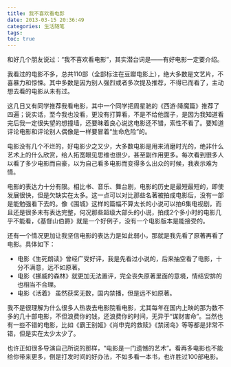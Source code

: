 ```yaml
---
title: 我不喜欢看电影
date: 2013-03-15 20:36:49
categories: 生活随笔
tags:
toc: true
---
```

和好几个朋友说过：“我不喜欢看电影”，其实潜台词是——有好电影一定要介绍。

我看过的电影不多，总共110部（全部标注在豆瓣电影上），绝大多数是文艺片，不喜暴力和惊悚。其中多数是因为别人强烈或者多次提及推荐，不得已而看了，主动想去看的电影从未有过。

这几日又有同学推荐我看电影，其中一个同学把周星驰的《西游·降魔篇》推荐了四遍；说实话，至今我也没看，更没有打算看，不是不给他面子，是因为我知道看完后我一定很失望的想撞墙，还要昧着良心说这电影还不错，索性不看了。要知道评论电影和评论别人偶像是一样要冒着“生命危险”的。

电影没有几个不烂的，好电影少之又少，大多数电影是用来消磨时光的，绝非什么艺术上的什么欣赏，给人拓宽眼见思维也很少，甚至副作用更多。每次看到很多人以看了多少电影而自豪，以为自己看多电影而变得多么出众的时候，我表示难为情。

电影的表达力十分有限。相比书、音乐、舞台剧，电影的历史是最短最短的，即使发展很快，但是欠缺实在太多。这一点可以对比那些名著被拍成电影后，没有一部是能勉强看下去的。像《围城》这样的篇幅不算太长的小说可以拍6集电视剧，而且还是很多未有表达完整，何况那些超级大部头的小说，拍成2个多小时的电影几乎不能看，《基督山伯爵》就是一个好例子，没有一个电影版本是能接受的。

还有一个情况更加让我坚信电影的表达力是如此弱小，那就是我先看了原著再看了电影。具体如下：
 
* 电影《生死朗读》曾经广受好评，我是先看过小说的，后来抽空看了电影，十分不满意，远不如原著。
* 电影《挪威的森林》就更加无法置评，完全丧失原著里面的意境，情结安排的也相当不合理。
* 电影《活着》 虽然获奖无数，国内禁播，但是远不如原著。

我不是很理解为什么很多人热衷去电影院看电影，尤其每年在国内上映的那为数不多的几十部电影，不但浪费你的钱，还浪费你的时间，无异于“谋财害命”。当然也有一些不错的电影，比如《霸王别姬》《肖申克的救赎》《禁闭岛》等等都是非常不错，但是实在太少太少了。

也许正如很多导演自己所说的那样，“电影是一门遗憾的艺术”。看再多电影也不能给你带来更多，倒是打发时间的好办法，不如多看一本书，也许胜过100部电影。
